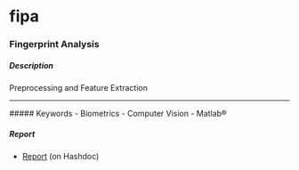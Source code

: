 # fipa

### Fingerprint Analysis
##### Description
Preprocessing and Feature Extraction 
<hr>
##### Keywords
- Biometrics
- Computer Vision
- Matlab®

##### Report
- <a target="_blank" href="https://www.hashdoc.com/documents/413951/merkmalsextraktion-am-fingerabdruck">Report</a> (on Hashdoc)
